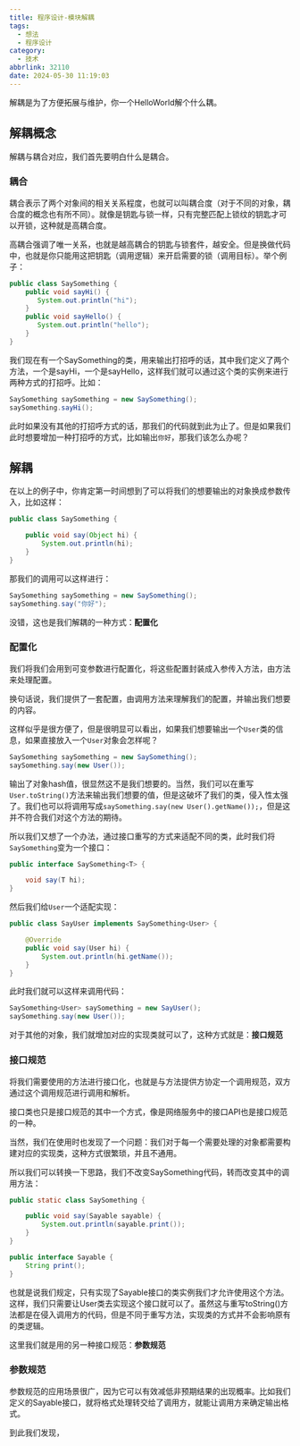 ```yaml
---
title: 程序设计-模块解耦
tags:
  - 想法
  - 程序设计
category:
  - 技术
abbrlink: 32110
date: 2024-05-30 11:19:03
---
```

解耦是为了方便拓展与维护，你一个HelloWorld解个什么耦。
<!-- more -->

## 解耦概念

解耦与耦合对应，我们首先要明白什么是耦合。

### 耦合

耦合表示了两个对象间的相关关系程度，也就可以叫耦合度（对于不同的对象，耦合度的概念也有所不同）。就像是钥匙与锁一样，只有完整匹配上锁纹的钥匙才可以开锁，这种就是高耦合度。

高耦合强调了唯一关系，也就是越高耦合的钥匙与锁套件，越安全。但是换做代码中，也就是你只能用这把钥匙（调用逻辑）来开启需要的锁（调用目标）。举个例子：

```java SaySomething.java
public class SaySomething {
    public void sayHi() {
       System.out.println("hi");
    }
    public void sayHello() {
       System.out.println("hello");
    }
}
```

我们现在有一个SaySomething的类，用来输出打招呼的话，其中我们定义了两个方法，一个是sayHi，一个是sayHello，这样我们就可以通过这个类的实例来进行两种方式的打招呼。比如：

```java
SaySomething saySomething = new SaySomething();
saySomething.sayHi();
```

此时如果没有其他的打招呼方式的话，那我们的代码就到此为止了。但是如果我们此时想要增加一种打招呼的方式，比如输出`你好`，那我们该怎么办呢？

## 解耦

在以上的例子中，你肯定第一时间想到了可以将我们的想要输出的对象换成参数传入，比如这样：

```java SaySomething.java
public class SaySomething {

    public void say(Object hi) {
        System.out.println(hi);
    }
}
```

那我们的调用可以这样进行：

```java
SaySomething saySomething = new SaySomething();
saySomething.say("你好");
```

没错，这也是我们解耦的一种方式：**配置化**

### 配置化

我们将我们会用到可变参数进行配置化，将这些配置封装成入参传入方法，由方法来处理配置。

换句话说，我们提供了一套配置，由调用方法来理解我们的配置，并输出我们想要的内容。

这样似乎是很方便了，但是很明显可以看出，如果我们想要输出一个`User`类的信息，如果直接放入一个`User`对象会怎样呢？

```java
SaySomething saySomething = new SaySomething();
saySomething.say(new User());
```

输出了对象hash值，很显然这不是我们想要的。当然，我们可以在重写`User.toString()`方法来输出我们想要的值，但是这破坏了我们的类，侵入性太强了。我们也可以将调用写成`saySomething.say(new User().getName());`，但是这并不符合我们对这个方法的期待。

所以我们又想了一个办法，通过接口重写的方式来适配不同的类，此时我们将`SaySomething`变为一个接口：

```java
public interface SaySomething<T> {

    void say(T hi);
}
```

然后我们给`User`一个适配实现：

```java
public class SayUser implements SaySomething<User> {

    @Override
    public void say(User hi) {
        System.out.println(hi.getName());
    }
}
```

此时我们就可以这样来调用代码：

```java
SaySomething<User> saySomething = new SayUser();
saySomething.say(new User());
```

对于其他的对象，我们就增加对应的实现类就可以了，这种方式就是：**接口规范**

### 接口规范

将我们需要使用的方法进行接口化，也就是与方法提供方协定一个调用规范，双方通过这个调用规范进行调用和解析。

接口类也只是接口规范的其中一个方式，像是网络服务中的接口API也是接口规范的一种。

当然，我们在使用时也发现了一个问题：我们对于每一个需要处理的对象都需要构建对应的实现类，这种方式很繁琐，并且不通用。

所以我们可以转换一下思路，我们不改变SaySomething代码，转而改变其中的调用方法：

```java
public static class SaySomething {

    public void say(Sayable sayable) {
        System.out.println(sayable.print());
    }
}

public interface Sayable {
    String print();
}
```

也就是说我们规定，只有实现了Sayable接口的类实例我们才允许使用这个方法。这样，我们只需要让User类去实现这个接口就可以了。虽然这与重写toString()方法都是在侵入调用方的代码，但是不同于重写方法，实现类的方式并不会影响原有的类逻辑。

这里我们就是用的另一种接口规范：**参数规范**

### 参数规范

参数规范的应用场景很广，因为它可以有效减低非预期结果的出现概率。比如我们定义的Sayable接口，就将格式处理转交给了调用方，就能让调用方来确定输出格式。

到此我们发现，